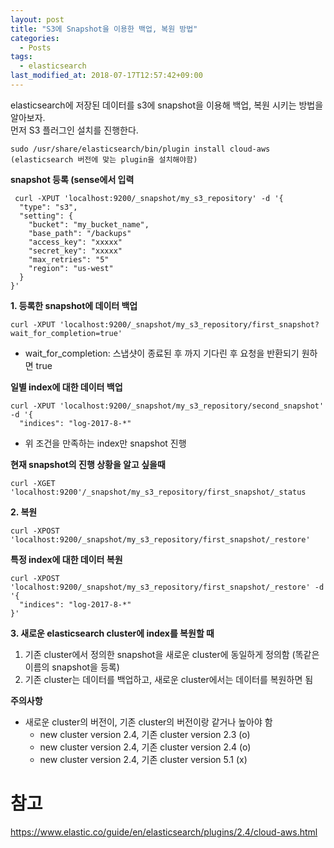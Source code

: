 ```yaml
---
layout: post
title: "S3에 Snapshot을 이용한 백업, 복원 방법"
categories:
  - Posts
tags:
  - elasticsearch
last_modified_at: 2018-07-17T12:57:42+09:00
---
```



elasticsearch에 저장된 데이터를 s3에 snapshot을 이용해 백업, 복원 시키는 방법을 알아보자. <br>
먼저 S3 플러그인 설치를 진행한다.

```
sudo /usr/share/elasticsearch/bin/plugin install cloud-aws (elasticsearch 버전에 맞는 plugin을 설치해야함)
```

**snapshot 등록 (sense에서 입력**
```
 curl -XPUT 'localhost:9200/_snapshot/my_s3_repository' -d '{
  "type": "s3",
  "setting": {
    "bucket": "my_bucket_name",
    "base_path": "/backups"
    "access_key": "xxxxx"
    "secret_key": "xxxxx"
    "max_retries": "5"
    "region": "us-west"
  }
}'
```

**1. 등록한 snapshot에 데이터 백업**
```
curl -XPUT 'localhost:9200/_snapshot/my_s3_repository/first_snapshot?wait_for_completion=true'
```

 * wait_for_completion: 스냅샷이 종료된 후 까지 기다린 후 요청을 반환되기 원하면 true

**일별 index에 대한 데이터 백업**
```
curl -XPUT 'localhost:9200/_snapshot/my_s3_repository/second_snapshot' -d '{
  "indices": "log-2017-8-*" 
```

- 위 조건을 만족하는 index만 snapshot 진행
 
**현재 snapshot의 진행 상황을 알고 싶을때**
```
curl -XGET 'localhost:9200'/_snapshot/my_s3_repository/first_snapshot/_status
```

**2. 복원**
```
curl -XPOST 'localhost:9200/_snapshot/my_s3_repository/first_snapshot/_restore'
```

**특정 index에 대한 데이터 복원**
```
curl -XPOST 'localhost:9200/_snapshot/my_s3_repository/first_snapshot/_restore' -d '{
  "indices": "log-2017-8-*"
}'
```

**3. 새로운 elasticsearch cluster에 index를 복원할 때**
1. 기존 cluster에서 정의한 snapshot을 새로운 cluster에 동일하게 정의함 (똑같은 이름의 snapshot을 등록)
2. 기존 cluster는 데이터를 백업하고, 새로운 cluster에서는 데이터를 복원하면 됨

**주의사항**
- 새로운 cluster의 버전이, 기존 cluster의 버전이랑 같거나 높아야 함
  - new cluster version 2.4, 기존 cluster version 2.3 (o)
  - new cluster version 2.4, 기존 cluster version 2.4 (o)
  - new cluster version 2.4, 기존 cluster version 5.1 (x)

# 참고
https://www.elastic.co/guide/en/elasticsearch/plugins/2.4/cloud-aws.html
